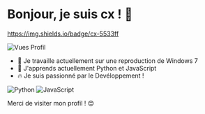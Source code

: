 # Bonjour, je suis cx ! 👋

https://img.shields.io/badge/cx-5533ff

![Vues Profil](https://komarev.com/ghpvc/?username=VotreNomUtilisateur&color=blueviolet)

- 🔭 Je travaille actuellement sur une reproduction de Windows 7
- 🌱 J'apprends actuellement Python et JavaScript
- 🔥 Je suis passionné par le Devéloppement !

![Python](https://img.shields.io/badge/Python-3776AB?style=for-the-badge&logo=python&logoColor=white)
![JavaScript](https://img.shields.io/badge/JavaScript-F7DF1E?style=for-the-badge&logo=javascript&logoColor=black)


Merci de visiter mon profil ! 😊
